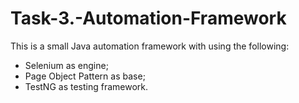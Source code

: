 # Task-3.-Automation-Framework
This is a small Java automation framework with using the following:
* Selenium as engine;
* Page Object Pattern as base;
* TestNG as testing framework.
